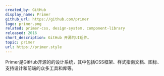 ```yaml
---
created_by: GitHub
display_name: Primer
github_url: https://github.com/primer
logo: primer.png
related: primer-css, design-system, component-library
released: 2016
short_description: GitHub 开源的UI组件。
topic: primer
url: https://primer.style
---
```

Primer是GitHub开源的的设计系统，其中包括CSS框架、样式指南文档、图标、支持设计和前端的众多工具和库等。